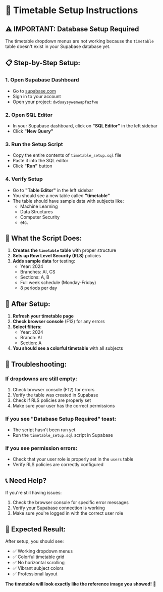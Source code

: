 # 🚀 Timetable Setup Instructions

## ⚠️ IMPORTANT: Database Setup Required

The timetable dropdown menus are not working because the `timetable` table doesn't exist in your Supabase database yet.

## 📋 Step-by-Step Setup:

### 1. **Open Supabase Dashboard**
   - Go to [supabase.com](https://supabase.com)
   - Sign in to your account
   - Open your project: `dwduaysywemwapfazfwe`

### 2. **Open SQL Editor**
   - In your Supabase dashboard, click on **"SQL Editor"** in the left sidebar
   - Click **"New Query"**

### 3. **Run the Setup Script**
   - Copy the entire contents of `timetable_setup.sql` file
   - Paste it into the SQL editor
   - Click **"Run"** button

### 4. **Verify Setup**
   - Go to **"Table Editor"** in the left sidebar
   - You should see a new table called **"timetable"**
   - The table should have sample data with subjects like:
     - Machine Learning
     - Data Structures
     - Computer Security
     - etc.

## 🎯 What the Script Does:

1. **Creates the `timetable` table** with proper structure
2. **Sets up Row Level Security (RLS)** policies
3. **Adds sample data** for testing:
   - Year: 2024
   - Branches: AI, CS
   - Sections: A, B
   - Full week schedule (Monday-Friday)
   - 8 periods per day

## 🔧 After Setup:

1. **Refresh your timetable page**
2. **Check browser console** (F12) for any errors
3. **Select filters**:
   - Year: 2024
   - Branch: AI
   - Section: A
4. **You should see a colorful timetable** with all subjects

## 🐛 Troubleshooting:

### If dropdowns are still empty:
1. Check browser console (F12) for errors
2. Verify the table was created in Supabase
3. Check if RLS policies are properly set
4. Make sure your user has the correct permissions

### If you see "Database Setup Required" toast:
- The script hasn't been run yet
- Run the `timetable_setup.sql` script in Supabase

### If you see permission errors:
- Check that your user role is properly set in the `users` table
- Verify RLS policies are correctly configured

## 📞 Need Help?

If you're still having issues:
1. Check the browser console for specific error messages
2. Verify your Supabase connection is working
3. Make sure you're logged in with the correct user role

## 🎨 Expected Result:

After setup, you should see:
- ✅ Working dropdown menus
- ✅ Colorful timetable grid
- ✅ No horizontal scrolling
- ✅ Vibrant subject colors
- ✅ Professional layout

**The timetable will look exactly like the reference image you showed!** 🎉
